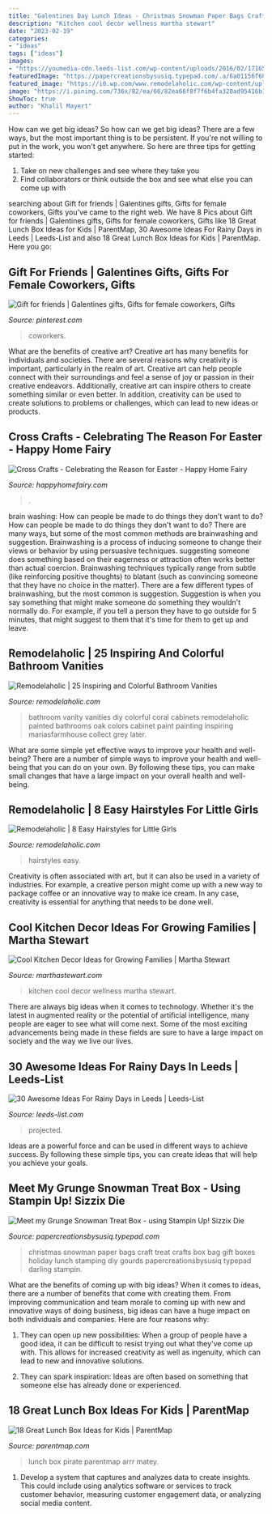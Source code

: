 ```yaml
---
title: "Galentines Day Lunch Ideas - Christmas Snowman Paper Bags Craft Treat Crafts Box Bag Gift Boxes Holiday Lunch Stamping Diy Gourds Papercreationsbysusiq Typepad Darling Stampin"
description: "Kitchen cool decor wellness martha stewart"
date: "2023-02-19"
categories:
- "ideas"
tags: ["ideas"]
images:
- "https://youmedia-cdn.leeds-list.com/wp-content/uploads/2016/02/17165731/rain_196125110.jpg"
featuredImage: "https://papercreationsbysusiq.typepad.com/.a/6a01156f68cd0b970c0147e038ee90970b-600wi"
featured_image: "https://i0.wp.com/www.remodelaholic.com/wp-content/uploads/2015/08/4girlsflower.jpg?fit=1160%2C1842&amp;ssl=1"
image: "https://i.pinimg.com/736x/82/ea/66/82ea66f8f7f6b4fa320ad95416b1f66d.jpg"
ShowToc: true
author: "Khalil Mayert"
---
```



How can we get big ideas?
So how can we get big ideas? There are a few ways, but the most important thing is to be persistent. If you're not willing to put in the work, you won't get anywhere. So here are three tips for getting started: 
1. Take on new challenges and see where they take you 
2. Find collaborators or think outside the box and see what else you can come up with 

	

		
searching about Gift for friends | Galentines gifts, Gifts for female coworkers, Gifts you've came to the right web. We have 8 Pics about Gift for friends | Galentines gifts, Gifts for female coworkers, Gifts like 18 Great Lunch Box Ideas for Kids | ParentMap, 30 Awesome Ideas For Rainy Days in Leeds | Leeds-List and also 18 Great Lunch Box Ideas for Kids | ParentMap. Here you go:
		
    
## Gift For Friends | Galentines Gifts, Gifts For Female Coworkers, Gifts

<img loading=lazy src="https://i.pinimg.com/736x/82/ea/66/82ea66f8f7f6b4fa320ad95416b1f66d.jpg" onerror="this.onerror=null;this.src='https://tse4.mm.bing.net/th?id=OIP.xVJ0u4FyoLE66Sbd40wkDwHaJ3&amp;pid=15.1';" alt="Gift for friends | Galentines gifts, Gifts for female coworkers, Gifts">

_Source: pinterest.com_

>coworkers. 

	

What are the benefits of creative art?
Creative art has many benefits for individuals and societies. There are several reasons why creativity is important, particularly in the realm of art. Creative art can help people connect with their surroundings and feel a sense of joy or passion in their creative endeavors. Additionally, creative art can inspire others to create something similar or even better. In addition, creativity can be used to create solutions to problems or challenges, which can lead to new ideas or products.

    
## Cross Crafts - Celebrating The Reason For Easter - Happy Home Fairy

<img loading=lazy src="https://happyhomefairy.com/wp-content/uploads/2011/03/cross-craft2.jpg" onerror="this.onerror=null;this.src='https://tse1.mm.bing.net/th?id=OIP.AQrfztERzvN6uRfD1rbpwQHaJ4&amp;pid=15.1';" alt="Cross Crafts - Celebrating the Reason for Easter - Happy Home Fairy">

_Source: happyhomefairy.com_

>. 

	

brain washing: How can people be made to do things they don't want to do?
How can people be made to do things they don't want to do? There are many ways, but some of the most common methods are brainwashing and suggestion. Brainwashing is a process of inducing someone to change their views or behavior by using persuasive techniques. suggesting someone does something based on their eagerness or attraction often works better than actual coercion. Brainwashing techniques typically range from subtle (like reinforcing positive thoughts) to blatant (such as convincing someone that they have no choice in the matter). 
There are a few different types of brainwashing, but the most common is suggestion. Suggestion is when you say something that might make someone do something they wouldn't normally do. For example, if you tell a person they have to go outside for 5 minutes, that might suggest to them that it's time for them to get up and leave.

    
## Remodelaholic | 25 Inspiring And Colorful Bathroom Vanities

<img loading=lazy src="https://www.remodelaholic.com/wp-content/uploads/2015/08/102339026-vanity-crop.jpg.rendition.largest.jpg" onerror="this.onerror=null;this.src='https://tse3.mm.bing.net/th?id=OIP.SadsPTPlnI3ZdNxf1VlJxAHaJ3&amp;pid=15.1';" alt="Remodelaholic | 25 Inspiring and Colorful Bathroom Vanities">

_Source: remodelaholic.com_

>bathroom vanity vanities diy colorful coral cabinets remodelaholic painted bathrooms oak colors cabinet paint painting inspiring mariasfarmhouse collect grey later. 

	

What are some simple yet effective ways to improve your health and well-being?
There are a number of simple ways to improve your health and well-being that you can do on your own. By following these tips, you can make small changes that have a large impact on your overall health and well-being.

    
## Remodelaholic | 8 Easy Hairstyles For Little Girls

<img loading=lazy src="https://i0.wp.com/www.remodelaholic.com/wp-content/uploads/2015/08/4girlsflower.jpg?fit=1160%2C1842&amp;ssl=1" onerror="this.onerror=null;this.src='https://tse4.mm.bing.net/th?id=OIP.jIlT4xiqVUWz9ru7BwG_cgHaLw&amp;pid=15.1';" alt="Remodelaholic | 8 Easy Hairstyles for Little Girls">

_Source: remodelaholic.com_

>hairstyles easy. 

	

Creativity is often associated with art, but it can also be used in a variety of industries. For example, a creative person might come up with a new way to package coffee or an innovative way to make ice cream. In any case, creativity is essential for anything that needs to be done well.

    
## Cool Kitchen Decor Ideas For Growing Families | Martha Stewart

<img loading=lazy src="https://assets.marthastewart.com/styles/wmax-1500/d3/04a/04a.jpg?itok=6aFt4FVM" onerror="this.onerror=null;this.src='https://tse4.mm.bing.net/th?id=OIP.C1v78M_hWymE7mCh3x4aNQHaKh&amp;pid=15.1';" alt="Cool Kitchen Decor Ideas for Growing Families | Martha Stewart">

_Source: marthastewart.com_

>kitchen cool decor wellness martha stewart. 

	

There are always big ideas when it comes to technology. Whether it's the latest in augmented reality or the potential of artificial intelligence, many people are eager to see what will come next. Some of the most exciting advancements being made in these fields are sure to have a large impact on society and the way we live our lives.

    
## 30 Awesome Ideas For Rainy Days In Leeds | Leeds-List

<img loading=lazy src="https://youmedia-cdn.leeds-list.com/wp-content/uploads/2016/02/17165731/rain_196125110.jpg" onerror="this.onerror=null;this.src='https://tse3.mm.bing.net/th?id=OIP.Nl1YK41nbpvEziAFeC3C3AHaDy&amp;pid=15.1';" alt="30 Awesome Ideas For Rainy Days in Leeds | Leeds-List">

_Source: leeds-list.com_

>projected. 

	

Ideas are a powerful force and can be used in different ways to achieve success. By following these simple tips, you can create ideas that will help you achieve your goals.

    
## Meet My Grunge Snowman Treat Box - Using Stampin Up! Sizzix Die

<img loading=lazy src="https://papercreationsbysusiq.typepad.com/.a/6a01156f68cd0b970c0147e038ee90970b-600wi" onerror="this.onerror=null;this.src='https://tse4.mm.bing.net/th?id=OIP.pKWLgluAQObXNGmFhh1UfgHaJ4&amp;pid=15.1';" alt="Meet my Grunge Snowman Treat Box - using Stampin Up! Sizzix Die">

_Source: papercreationsbysusiq.typepad.com_

>christmas snowman paper bags craft treat crafts box bag gift boxes holiday lunch stamping diy gourds papercreationsbysusiq typepad darling stampin. 

	

What are the benefits of coming up with big ideas?
When it comes to ideas, there are a number of benefits that come with creating them. From improving communication and team morale to coming up with new and innovative ways of doing business, big ideas can have a huge impact on both individuals and companies. Here are four reasons why: 
1. They can open up new possibilities: When a group of people have a good idea, it can be difficult to resist trying out what they've come up with. This allows for increased creativity as well as ingenuity, which can lead to new and innovative solutions. 

2. They can spark inspiration: Ideas are often based on something that someone else has already done or experienced.

    
## 18 Great Lunch Box Ideas For Kids | ParentMap

<img loading=lazy src="https://www.parentmap.com/sites/default/files/styles/1180x660_scaled_cropped/public/2017-08/20lunchbox_pager_1.jpg?itok=XVDcNwUD" onerror="this.onerror=null;this.src='https://tse3.mm.bing.net/th?id=OIP.CgW8SP5iETPicbWwRH-I5wHaEJ&amp;pid=15.1';" alt="18 Great Lunch Box Ideas for Kids | ParentMap">

_Source: parentmap.com_

>lunch box pirate parentmap arrr matey. 

	

1. Develop a system that captures and analyzes data to create insights. This could include using analytics software or services to track customer behavior, measuring customer engagement data, or analyzing social media content. 

